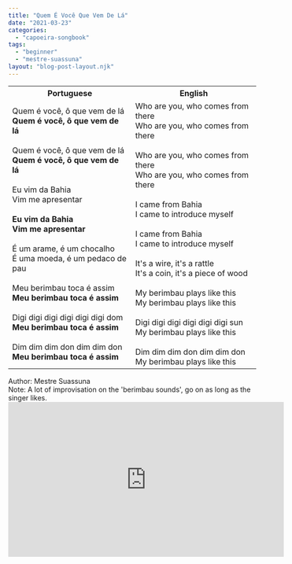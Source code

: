 ```yaml
---
title: "Quem É Você Que Vem De Lá"
date: "2021-03-23"
categories: 
  - "capoeira-songbook"
tags: 
  - "beginner"
  - "mestre-suassuna"
layout: "blog-post-layout.njk"
---
```


<table class="capoeira-table">
    <tr class="header-row">
        <th>Portuguese</th>
        <th>English</th>
    </tr>
    <tr>
        <td>Quem é você, ô que vem de lá<br>
<strong>Quem é você, ô que vem de lá</strong><br>
<br>
Quem é você, ô que vem de lá<br>
<strong>Quem é você, ô que vem de lá</strong><br>
<br>
Eu vim da Bahia<br>
Vim me apresentar<br>
<br>
<strong>Eu vim da Bahia<br>
Vim me apresentar</strong><br>
<br>
É um arame, é um chocalho<br>
É uma moeda, é um pedaco de pau<br>
<br>
Meu berimbau toca é assim<br>
<strong>Meu berimbau toca é assim</strong><br>
<br>
Digi digi digi digi digi digi dom<br>
<strong>Meu berimbau toca é assim</strong><br>
<br>
Dim dim dim don dim dim don<br>
<strong>Meu berimbau toca é assim</strong></td>
        <td>Who are you, who comes from there<br>
Who are you, who comes from there<br>
<br>
Who are you, who comes from there<br>
Who are you, who comes from there<br>
<br>
I came from Bahia<br>
I came to introduce myself<br>
<br>
I came from Bahia<br>
I came to introduce myself<br>
<br>
It's a wire, it's a rattle<br>
It's a coin, it's a piece of wood<br>
<br>
My berimbau plays like this<br>
My berimbau plays like this<br>
<br>
Digi digi digi digi digi digi sun<br>
My berimbau plays like this<br>
<br>
Dim dim dim don dim dim don<br>
My berimbau plays like this</td>
    </tr>
</table>

<figcaption>
Author: Mestre Suassuna<br>
Note: A lot of improvisation on the 'berimbau sounds', go on as long as the singer likes.
</figcaption>

<iframe width="560" height="315" src="https://www.youtube.com/embed/u7jZeSDQ4TI" title="YouTube video player" frameborder="0" allow="accelerometer; autoplay; clipboard-write; encrypted-media; gyroscope; picture-in-picture" allowfullscreen></iframe>